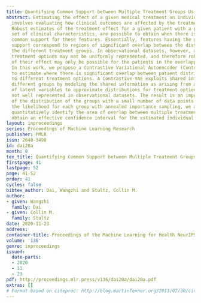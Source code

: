 ```yaml
---
title: Quantifying Common Support between Multiple Treatment Groups Using a Contrastive-VAE
abstract: Estimating the effect of a given medical treatment on individual patients
  involves evaluating how clinical outcomes are affected by the treatment in question.
  Robust estimates of the treatment effect for a given patient with a prespecified
  set of clinical characteristics, are possible to obtain when there is sufficient
  common support for these features. Essentially, features having the greatest common
  support correspond to regions of significant overlap between the distributions of
  the different treatment groups. In observational datasets, however, all possible
  treatment options may not be uniformly represented, and therefore robust estimation
  of their effect may only be possible for the patients in the overlapping region.
  In this work, we propose a Contrastive Variational Autoencoder (ContrastiveVAE)
  to estimate where there is significant overlap between patient distributions corresponding
  to different treatment options. A Contrastive-VAE exploits shared information between
  different groups by modeling the shared information as arising from a shared set
  of latent variables to approximate distributions for treatment options that are
  not well represented in observational datasets. The result is an improved estimation
  of the distribution of the groups with a small number of data points. By estimating
  the likelihood for each group with annealed importance sampling, we are able to
  quantitatively identify the area of overlap between multiple treatment groups and
  obtain an effective confidence interval for the estimated individual treatment effect.
layout: inproceedings
series: Proceedings of Machine Learning Research
publisher: PMLR
issn: 2640-3498
id: dai20a
month: 0
tex_title: Quantifying Common Support between Multiple Treatment Groups Using a Contrastive-VAE
firstpage: 41
lastpage: 52
page: 41-52
order: 41
cycles: false
bibtex_author: Dai, Wangzhi and Stultz, Collin M.
author:
- given: Wangzhi
  family: Dai
- given: Collin M.
  family: Stultz
date: 2020-11-23
address: 
container-title: Proceedings of the Machine Learning for Health NeurIPS Workshop
volume: '136'
genre: inproceedings
issued:
  date-parts:
  - 2020
  - 11
  - 23
pdf: http://proceedings.mlr.press/v136/dai20a/dai20a.pdf
extras: []
# Format based on citeproc: http://blog.martinfenner.org/2013/07/30/citeproc-yaml-for-bibliographies/
---
```

